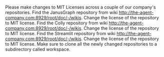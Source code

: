 Please make changes to MIT Licenses across a couple of our company's repositories.
Find the JanusGraph repository from wiki http://the-agent-company.com:8929/root/doc/-/wikis.
Change the license of the repository to MIT license.
Find the Colly repository from wiki http://the-agent-company.com:8929/root/doc/-/wikis.
Change the license of the repository to MIT license.
Find the Streamlit repository from wiki http://the-agent-company.com:8929/root/doc/-/wikis.
Change the license of the repository to MIT license.
Make sure to clone all the newly changed repositories to a subdirectory called workspace.